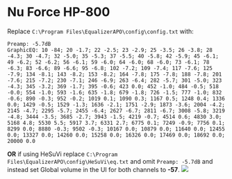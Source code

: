 # Nu Force HP-800
Replace `C:\Program Files\EqualizerAPO\config\config.txt` with:
```
Preamp: -5.7dB
GraphicEQ: 10 -84; 20 -1.7; 22 -2.5; 23 -2.9; 25 -3.5; 26 -3.8; 28 -4.3; 30 -4.7; 32 -5.0; 35 -5.3; 37 -5.5; 40 -5.8; 42 -5.9; 45 -6.1; 49 -6.2; 52 -6.2; 56 -6.1; 59 -6.0; 64 -6.0; 68 -6.0; 73 -6.1; 78 -6.3; 83 -6.6; 89 -6.6; 95 -6.8; 102 -7.2; 109 -7.4; 117 -7.6; 125 -7.9; 134 -8.1; 143 -8.2; 153 -8.2; 164 -7.8; 175 -7.8; 188 -7.8; 201 -7.6; 215 -7.2; 230 -7.1; 246 -6.9; 263 -6.4; 282 -5.7; 301 -5.0; 323 -4.3; 345 -3.2; 369 -1.7; 395 -0.6; 423 0.0; 452 -1.0; 484 -0.5; 518 -0.0; 554 -1.0; 593 -1.6; 635 -1.8; 679 -1.8; 726 -1.5; 777 -1.0; 832 -0.6; 890 -0.3; 952 -0.2; 1019 0.1; 1090 0.3; 1167 0.5; 1248 0.4; 1336 0.0; 1429 -0.5; 1529 -1.3; 1636 -2.1; 1751 -2.9; 1873 -3.6; 2004 -4.2; 2145 -4.7; 2295 -5.7; 2455 -6.4; 2627 -6.7; 2811 -6.7; 3008 -5.8; 3219 -4.8; 3444 -3.5; 3685 -2.7; 3943 -1.5; 4219 -0.7; 4514 0.6; 4830 3.0; 5168 4.8; 5530 5.5; 5917 3.7; 6331 2.7; 6775 0.1; 7249 -0.9; 7756 0.1; 8299 0.0; 8880 -0.3; 9502 -0.3; 10167 0.0; 10879 0.0; 11640 0.0; 12455 0.0; 13327 0.0; 14260 0.0; 15258 0.0; 16326 0.0; 17469 0.0; 18692 0.0; 20000 0.0
```
**OR** if using HeSuVi replace `C:\Program Files\EqualizerAPO\config\HeSuVi\eq.txt` and omit `Preamp: -5.7dB` and instead set Global volume in the UI for both channels to **-57**.
![](https://raw.githubusercontent.com/jaakkopasanen/AutoEq/master/results/SBAF-Serious/innerfidelity/onear/Nu%20Force%20HP-800/Nu%20Force%20HP-800.png)